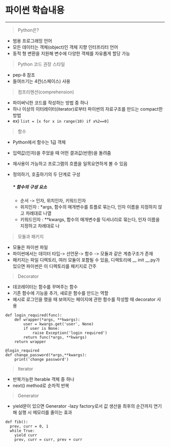 # 파이썬 학습내용

***
> Python은?
- 범용 프로그래밍 언어
- 모든 데이터는 객체(object)인 객체 지향 인터프리터 언어 
- 동적 형 변환을 지원해 변수에 다양한 객체를 자유롭게 할당 가능

> Python 코드 권장 스타일
- pep-8 참조
- 들여쓰기는 4칸(스페이스) 사용

> 컴프리헨션(comprehension)
- 파이써닉한 코드를 작성하는 방법 중 하나
- 하나 이상의 이터레이터(iterator)로부터 파이썬의 자료구조를 만드는 compact한 방법 
- ex) ```list = [x for x in range(10) if x%2==0]```

>함수 
- Python에서 함수는 1급 객체
- 입력값(인자)을 주었을 때 어떤 결과값(반환)을 돌려줌
- 재사용이 가능하고 프로그램의 흐름을 일목요연하게 볼 수 있음
- 정의하기, 호출하기의 두 단계로 구성 

  ##### * 함수의 구성 요소
  - 순서 -> 인자, 위치인자, 키워드인자
  - 위치인자 : *args, 함수의 매개변수를 튜플로 묶는다, 인자 이름을 지정하지 않고 차례대로 나열
  - 키워드인자 : **kwargs, 함수의 매개변수를 딕셔너리로 묶는다, 인자 이름을 지정하고 차례대로 나 
 
> 모듈과 패키지
- 모듈은 파이썬 파일 
- 파이썬에서는 데이터 타입-> 선언문-> 함수 -> 모듈과 같은 계층구조가 존재
- 패키지는 파일 디렉토리, 여러 모듈이 포함될 수 있음, 디렉토리에 __ init __.py가 있으면 파이썬은 이 디렉토리를 패키지로 간주

> Decorator
- 데코레이터는 함수를 꾸며주는 함수
- 기존 함수에 기능을 추가, 새로운 함수를 만드는 역할
- 예시로 로그인을 했을 때 보여지는 페이지에 관한 함수를 작성할 때 decorator 사용
 ```
 def login_required(func):     
     def wrapper(*args, **kwargs):  
         user = kwargs.get('user', None)         
         if user is None:             
             raise Exception('login required')         
         return func(*args, **kwargs)  
     return wrapper
   
 @login_required 
 def change_password(*args,**kwargs): 
     print('change password')
 ```
> Iterator 
- 반복가능한 Iterable 객체 중 하나
- next() method로 순차적 반복

> Generator
- yield문이 있으면 Generator
-lazy factory로서 값 생산을 최후의 순간까지 연기해 실행 시 메모리를 줄이는 효과 
```
def fib():     
  prev, curr = 0, 1     
  while True:         
    yield curr         
    prev, curr = curr, prev + curr
``` 

